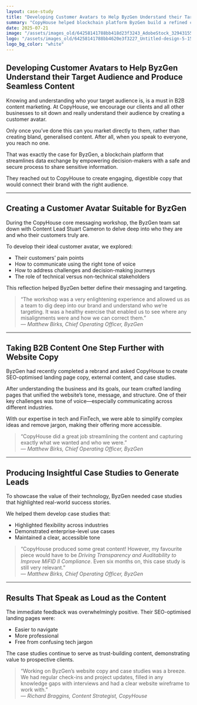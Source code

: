 ```yaml
---
layout: case-study
title: "Developing Customer Avatars to Help ByzGen Understand their Target Audience and Produce Seamless Content"
summary: "CopyHouse helped blockchain platform ByzGen build a refined customer avatar, define its tone of voice, and overhaul its content—from SEO-optimised landing pages to lead-generating case studies."
date: 2025-07-21
image: "/assets/images_old/64258141788bb418d23f3243_AdobeStock_329431555-1536x1044.jpeg"
logo: "/assets/images_old/64258141788bb4620e3f3227_Untitled-design-5-150x150.png"
logo_bg_color: "white"
---
```


## Developing Customer Avatars to Help ByzGen Understand their Target Audience and Produce Seamless Content

Knowing and understanding who your target audience is, is a must in B2B content marketing. At CopyHouse, we encourage our clients and all other businesses to sit down and really understand their audience by creating a customer avatar.

Only once you’ve done this can you market directly to them, rather than creating bland, generalised content. After all, when you speak to everyone, you reach no one.

That was exactly the case for ByzGen, a blockchain platform that streamlines data exchange by empowering decision-makers with a safe and secure process to share sensitive information.

They reached out to CopyHouse to create engaging, digestible copy that would connect their brand with the right audience.

---

## Creating a Customer Avatar Suitable for ByzGen

During the CopyHouse core messaging workshop, the ByzGen team sat down with Content Lead Stuart Cameron to delve deep into who they are and who their customers truly are.

To develop their ideal customer avatar, we explored:

- Their customers’ pain points
- How to communicate using the right tone of voice
- How to address challenges and decision-making journeys
- The role of technical versus non-technical stakeholders

This reflection helped ByzGen better define their messaging and targeting.

> “The workshop was a very enlightening experience and allowed us as a team to dig deep into our brand and understand who we’re targeting. It was a healthy exercise that enabled us to see where any misalignments were and how we can correct them.”  
> — *Matthew Birks, Chief Operating Officer, ByzGen*

---

## Taking B2B Content One Step Further with Website Copy

ByzGen had recently completed a rebrand and asked CopyHouse to create SEO-optimised landing page copy, external content, and case studies.

After understanding the business and its goals, our team crafted landing pages that unified the website’s tone, message, and structure. One of their key challenges was tone of voice—especially communicating across different industries.

With our expertise in tech and FinTech, we were able to simplify complex ideas and remove jargon, making their offering more accessible.

> “CopyHouse did a great job streamlining the content and capturing exactly what we wanted and who we were.”  
> — *Matthew Birks, Chief Operating Officer, ByzGen*

---

## Producing Insightful Case Studies to Generate Leads

To showcase the value of their technology, ByzGen needed case studies that highlighted real-world success stories.

We helped them develop case studies that:

- Highlighted flexibility across industries
- Demonstrated enterprise-level use cases
- Maintained a clear, accessible tone

> “CopyHouse produced some great content! However, my favourite piece would have to be *Driving Transparency and Auditability to Improve MiFID II Compliance*. Even six months on, this case study is still very relevant.”  
> — *Matthew Birks, Chief Operating Officer, ByzGen*

---

## Results That Speak as Loud as the Content

The immediate feedback was overwhelmingly positive. Their SEO-optimised landing pages were:

- Easier to navigate
- More professional
- Free from confusing tech jargon

The case studies continue to serve as trust-building content, demonstrating value to prospective clients.

> “Working on ByzGen’s website copy and case studies was a breeze. We had regular check-ins and project updates, filled in any knowledge gaps with interviews and had a clear website wireframe to work with.”  
> — *Richard Braggins, Content Strategist, CopyHouse*
